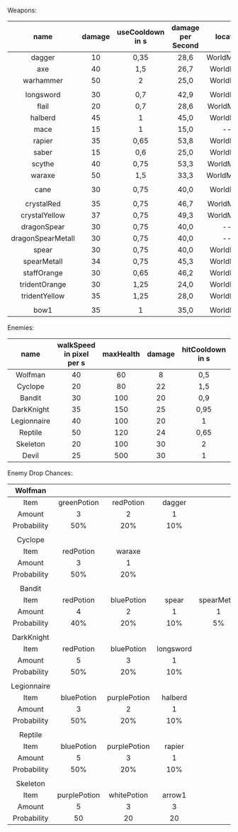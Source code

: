 Weapons:

|name|damage|useCooldown in s|damage per Second|location|
|:---:|:---:|:---:|:---:|:---:|
|dagger|10|0,35|28,6|WorldMap1,2|
|axe|40|1,5|26,7|WorldMap4|
|warhammer|50|2|25,0|WorldMap4|
| | | | | |
|longsword|30|0,7|42,9|WorldMap6|
|flail|20|0,7|28,6|WorldMap10|
|halberd|45|1|45,0|WorldMap7|
|mace|15|1|15,0|---|
|rapier|35|0,65|53,8|WorldMap9|
|saber|15|0,6|25,0|WorldMap1|
|scythe|40|0,75|53,3|WorldMap10|
|waraxe|50|1,5|33,3|WorldMap3,4|
| | | | | |
|cane|30|0,75|40,0|WorldMap7|
| | | | | |
|crystalRed|35|0,75|46,7|WorldMap10|
|crystalYellow|37|0,75|49,3|WorldMap10|
|dragonSpear|30|0,75|40,0|---|
|dragonSpearMetall|30|0,75|40,0|---|
|spear|30|0,75|40,0|WorldMap5|
|spearMetall|34|0,75|45,3|WorldMap5|
|staffOrange|30|0,65|46,2|WorldMap9|
|tridentOrange|30|1,25|24,0|WorldMap4|
|tridentYellow|35|1,25|28,0|WorldMap4|
| | | | | |
|bow1|35|1|35,0|WorldMap5|

Enemies:

|name|walkSpeed in pixel per s|maxHealth|damage|hitCooldown in s|damage per Second|location|
|:---:|:---:|:---:|:---:|:---:|:---:|:---:|
|Wolfman|40|60|8|0,5|16,0|WorldMap1,2|
|Cyclope|20|80|22|1,5|14,7|WorldMap3,4|
|Bandit|30|100|20|0,9|22,2|WorldMap5|
|DarkKnight|35|150|25|0,95|26,3|WorldMap6|
|Legionnaire|40|100|20|1|20,0|WorldMap7|
|Reptile|50|120|24|0,65|36,9|WorldMap9|
|Skeleton|20|100|30|2|15,0|WorldMap10,11|
|Devil|25|500|30|1|30,0|WorldMap11|

Enemy Drop Chances:

|Wolfman| | | | |
|:---:|:---:|:---:|:---:|:---:|
|Item|greenPotion|redPotion|dagger| |
|Amount|3|2|1| |
|Probability|50%|20%|10%| |
| | | | | |
|Cyclope| | | | |
|Item|redPotion|waraxe| | |
|Amount|3|1| | |
|Probability|50%|20%| | |
| | | | | |
|Bandit| | | | |
|Item|redPotion|bluePotion|spear|spearMetall|
|Amount|4|2|1|1|
|Probability|40%|20%|10%|5%|
| | | | | |
|DarkKnight| | | | |
|Item|redPotion|bluePotion|longsword| |
|Amount|5|3|1| |
|Probability|50%|20%|10%| |
| | | | | |
|Legionnaire| | | | |
|Item|bluePotion|purplePotion|halberd| |
|Amount|3|2|1| |
|Probability|50%|20%|10%| |
| | | | | |
|Reptile| | | | |
|Item|bluePotion|purplePotion|rapier| |
|Amount|5|3|1| |
|Probability|50%|20%|10%| |
| | | | | |
|Skeleton| | | | |
|Item|purplePotion|whitePotion|arrow1| |
|Amount|5|3|3| |
|Probability|50|20|20| |

